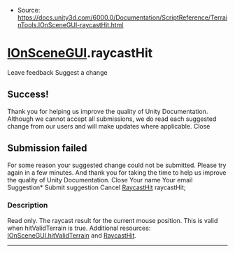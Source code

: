 * Source: https://docs.unity3d.com/6000.0/Documentation/ScriptReference/TerrainTools.IOnSceneGUI-raycastHit.html

#  [IOnSceneGUI](https://docs.unity3d.com/6000.0/Documentation/ScriptReference/TerrainTools.IOnSceneGUI.html).raycastHit
Leave feedback
Suggest a change
## Success!
Thank you for helping us improve the quality of Unity Documentation. Although we cannot accept all submissions, we do read each suggested change from our users and will make updates where applicable.
Close
## Submission failed
For some reason your suggested change could not be submitted. Please <a>try again</a> in a few minutes. And thank you for taking the time to help us improve the quality of Unity Documentation.
Close
Your name Your email Suggestion* Submit suggestion
Cancel
[RaycastHit](https://docs.unity3d.com/6000.0/Documentation/ScriptReference/RaycastHit.html) raycastHit; 
### Description
Read only. The raycast result for the current mouse position. This is valid when hitValidTerrain is true.
Additional resources: [IOnSceneGUI.hitValidTerrain](https://docs.unity3d.com/6000.0/Documentation/ScriptReference/TerrainTools.IOnSceneGUI-hitValidTerrain.html) and [RaycastHit](https://docs.unity3d.com/6000.0/Documentation/ScriptReference/RaycastHit.html).
* * *
